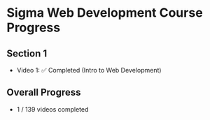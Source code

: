 # Sigma Web Development Course Progress

## Section 1
- Video 1: ✅ Completed (Intro to Web Development)

## Overall Progress
- 1 / 139 videos completed
